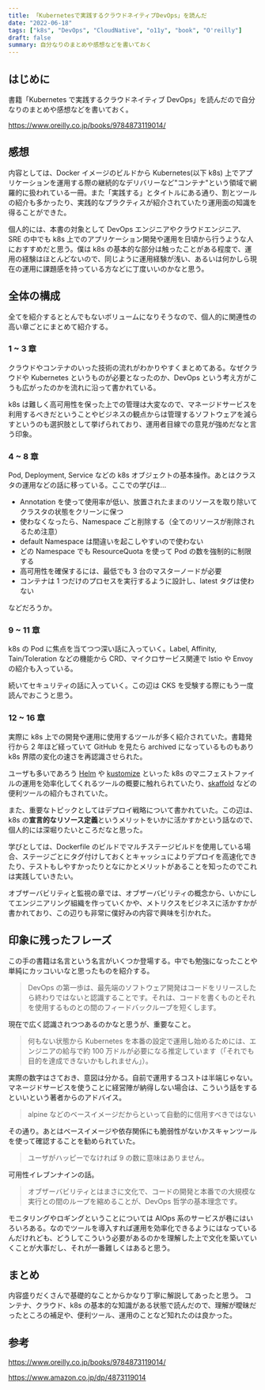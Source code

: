 ```yaml
---
title: 「Kubernetesで実践するクラウドネイティブDevOps」を読んだ
date: "2022-06-18"
tags: ["k8s", "DevOps", "CloudNative", "o11y", "book", "O'reilly"]
draft: false
summary: 自分なりのまとめや感想などを書いておく
---
```


## はじめに

書籍「Kubernetes で実践するクラウドネイティブ DevOps」を読んだので自分なりのまとめや感想などを書いておく。

https://www.oreilly.co.jp/books/9784873119014/

## 感想

内容としては、Docker イメージのビルドから Kubernetes(以下 k8s) 上でアプリケーションを運用する際の継続的なデリバリーなど"コンテナ"という領域で網羅的に扱われている一冊。また「実践する」とタイトルにある通り、割とツールの紹介も多かったり、実践的なプラクティスが紹介されていたり運用面の知識を得ることができた。

個人的には、本書の対象として DevOps エンジニアやクラウドエンジニア、SRE の中でも k8s 上でのアプリケーション開発や運用を日頃から行うような人におすすめだと思う。僕は k8s の基本的な部分は触ったことがある程度で、運用の経験はほとんどないので、同じように運用経験が浅い、あるいは何かしら現在の運用に課題感を持っている方などに丁度いいのかなと思う。

## 全体の構成

全てを紹介するととんでもないボリュームになりそうなので、個人的に関連性の高い章ごとにまとめて紹介する。

### 1 ~ 3 章

クラウドやコンテナのいった技術の流れがわかりやすくまとめてある。なぜクラウドや Kubernetes というものが必要となったのか、DevOps という考え方がこうも広がったのかを流れに沿って書かれている。

k8s は難しく高可用性を保った上での管理は大変なので、マネージドサービスを利用するべきだということやビジネスの観点からは管理するソフトウェアを減らすというのも選択肢として挙げられており、運用者目線での意見が強めだなと言う印象。

### 4 ~ 8 章

Pod, Deployment, Service などの k8s オブジェクトの基本操作。あとはクラスタの運用などの話に移っている。ここでの学びは…

- Annotation を使って使用率が低い、放置されたままのリソースを取り除いてクラスタの状態をクリーンに保つ
- 使わなくなったら、Namespace ごと削除する（全てのリソースが削除されるため注意）
- default Namespace は間違いを起こしやすいので使わない
- どの Namespace でも ResourceQuota を使って Pod の数を強制的に制限する
- 高可用性を確保するには、最低でも 3 台のマスターノードが必要
- コンテナは 1 つだけのプロセスを実行するように設計し、latest タグは使わない

などだろうか。

### 9 ~ 11 章

k8s の Pod に焦点を当てつつ深い話に入っていく。Label, Affinity, Tain/Toleration などの機能から CRD、マイクロサービス関連で Istio や Envoy の紹介も入っている。

続いてセキュリティの話に入っていく。この辺は CKS を受験する際にもう一度読んでおこうと思う。

### 12 ~ 16 章

実際に k8s 上での開発や運用に使用するツールが多く紹介されていた。書籍発行から 2 年ほど経っていて GitHub を見たら archived になっているものもあり k8s 界隈の変化の速さを再認識させられた。

ユーザも多いであろう [Helm](https://helm.sh) や [kustomize](https://github.com/kubernetes-sigs/kustomize) といった k8s のマニフェストファイルの運用を効率化してくれるツールの概要に触れられていたり、[skaffold](https://github.com/GoogleContainerTools/skaffold) などの便利ツールの紹介もされていた。

また、重要なトピックとしてはデプロイ戦略について書かれていた。この辺は、k8s の**宣言的なリソース定義**というメリットをいかに活かすかという話なので、個人的には深堀りたいところだなと思った。

学びとしては、Dockerfile のビルドでマルチステージビルドを使用している場合、ステージごとにタグ付けしておくとキャッシュによりデプロイを高速化できたり、テストもしやすかったりとなにかとメリットがあることを知ったのでこれは実践していきたい。

オブザーバビリティと監視の章では、オブザーバビリティの概念から、いかにしてエンジニアリング組織を作っていくかや、メトリクスをビジネスに活かすかが書かれており、この辺りも非常に僕好みの内容で興味を引かれた。

## 印象に残ったフレーズ

この手の書籍は名言という名言がいくつか登場する。中でも勉強になったことや単純にカッコいいなと思ったものを紹介する。

> DevOps の第一歩は、最先端のソフトウェア開発はコードをリリースしたら終わりではないと認識することです。それは、コードを書くものとそれを使用するものとの間のフィードバックループを短くします。

現在で広く認識されつつあるのかなと思うが、重要なこと。

> 何もない状態から Kubernetes を本番の設定で運用し始めるためには、エンジニアの給与で約 100 万ドルが必要になる推定しています（「それでも目的を達成できないかもしれません」）。

実際の数字はさておき、意図は分かる。自前で運用するコストは半端じゃない。マネージドサービスを使うことに経営陣が納得しない場合は、こういう話をするといいという著者からのアドバイス。

> alpine などのベースイメージだからといって自動的に信用すべきではない

その通り。あとはベースイメージや依存関係にも脆弱性がないかスキャンツールを使って確認することを勧められていた。

> ユーザがハッピーでなければ 9 の数に意味はありません。

可用性イレブンナインの話。

> オブザーバビリティとはまさに文化で、コードの開発と本番での大規模な実行との間のループを縮めることが、DevOps 哲学の基本理念です。

モニタリングやロギングということについては AIOps 系のサービスが巷にはいろいろある。なのでツールを導入すれば運用を効率化できるようにはなっているんだけれども、どうしてこういう必要があるのかを理解した上で文化を築いていくことが大事だし、それが一番難しくはあると思う。

## まとめ

内容盛りだくさんで基礎的なことからかなり丁寧に解説してあったと思う。
コンテナ、クラウド、k8s の基本的な知識がある状態で読んだので、理解が曖昧だったところの補足や、便利ツール、運用のことなど知れたのは良かった。

## 参考

https://www.oreilly.co.jp/books/9784873119014/

https://www.amazon.co.jp/dp/4873119014
